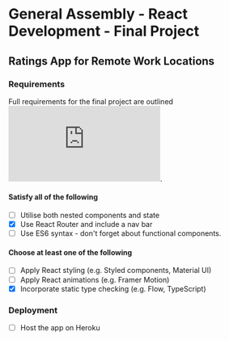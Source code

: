 # General Assembly - React Development - Final Project

## Ratings App for Remote Work Locations

### Requirements

Full requirements for the final project are outlined ![here](https://git.generalassemb.ly/rctr02anz/classwork/blob/master/slides/week4/06-final-project-prompt.md).

#### Satisfy all of the following

- [ ] Utilise both nested components and state
- [x] Use React Router and include a nav bar
- [ ] Use ES6 syntax - don't forget about functional components.

#### Choose at least one of the following

- [ ] Apply React styling (e.g. Styled components, Material UI)
- [ ] Apply React animations (e.g. Framer Motion)
- [x] Incorporate static type checking (e.g. Flow, TypeScript)

### Deployment

- [ ] Host the app on Heroku
